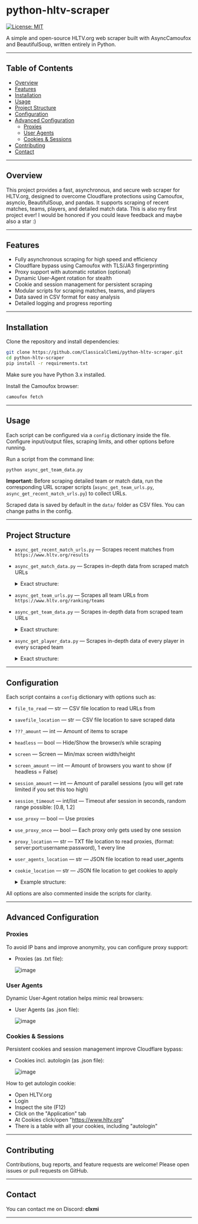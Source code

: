# python-hltv-scraper

[![License: MIT](https://img.shields.io/badge/License-MIT-yellow.svg)](LICENSE)

A simple and open-source HLTV.org web scraper built with AsyncCamoufox and BeautifulSoup, written entirely in Python.

---

## Table of Contents

- [Overview](#overview)  
- [Features](#features)  
- [Installation](#installation)  
- [Usage](#usage)  
- [Project Structure](#project-structure)  
- [Configuration](#configuration)  
- [Advanced Configuration](#advanced-configuration)  
  - [Proxies](#proxies)  
  - [User Agents](#user-agents)  
  - [Cookies & Sessions](#cookies--sessions)  
- [Contributing](#contributing)  
- [Contact](#contact)  

---

## Overview

This project provides a fast, asynchronous, and secure web scraper for HLTV.org, designed to overcome Cloudflare protections using Camoufox, asyncio, BeautifulSoup, and pandas. It supports scraping of recent matches, teams, players, and detailed match data. This is also my first project ever! I would be honored if you could leave feedback and maybe also a star :)

---

## Features

- Fully asynchronous scraping for high speed and efficiency  
- Cloudflare bypass using Camoufox with TLS/JA3 fingerprinting  
- Proxy support with automatic rotation (optional)  
- Dynamic User-Agent rotation for stealth  
- Cookie and session management for persistent scraping  
- Modular scripts for scraping matches, teams, and players  
- Data saved in CSV format for easy analysis  
- Detailed logging and progress reporting  

---

## Installation

Clone the repository and install dependencies:

```bash
git clone https://github.com/ClassicalClemi/python-hltv-scraper.git
cd python-hltv-scraper
pip install -r requirements.txt
```

Make sure you have Python 3.x installed.

Install the Camoufox browser:

```bash
camoufox fetch
```

---

## Usage

Each script can be configured via a `config` dictionary inside the file. Configure input/output files, scraping limits, and other options before running.

Run a script from the command line:

```bash
python async_get_team_data.py
```

**Important:** Before scraping detailed team or match data, run the corresponding URL scraper scripts (`async_get_team_urls.py`, `async_get_recent_match_urls.py`) to collect URLs.

Scraped data is saved by default in the `data/` folder as CSV files. You can change paths in the config.

---

## Project Structure

- `async_get_recent_match_urls.py` — Scrapes recent matches from `https://www.hltv.org/results`
- `async_get_match_data.py` — Scrapes in-depth data from scraped match URLs
    <details> 
      <summary>Exact structure:</summary>
      
      match_info = {
                        "team_1": team_1,
                        "team_2": team_2,
                        "score_team_1": score_team_1,
                        "score_team_2": score_team_2,
                        "winner": winner,
                        "date": date,
                        "hour": hour,
                        "event": event,
                        "mode": mode,
                        "maps": maps,
                    }
      "maps": [
                    {"map": "Dust2", "picked_by": "team_1", "winner": "team_1", "score": "16-14"},
                    {"map": "Mirage", "picked_by": "team_2", "winner": "team_2", "score": "16-12"},
                    {"map": "Inferno", "picked_by": "random", "winner": "team_1", "score": "16-10"}
                ]
    </details>
- `async_get_team_urls.py` — Scrapes all team URLs from `https://www.hltv.org/ranking/teams`
- `async_get_team_data.py` — Scrapes in-depth data from scraped team URLs
      <details> 
      <summary>Exact structure:</summary>

      team_info = {
                    # "team_url": url,
                    "team_name": team_name,
                    "team_region": team_region,
                    "world_ranking": world_ranking,
                    "valve_ranking": valve_ranking,
                    "avg_player_age": average_age,
                    "current_winstreak": current_winstreak,
                    "winrate": winrate,
                    "map_winrates": map_winrates,
                    "coach_url": coach_url,
                    "player_urls": player_urls,
                }
      map_winrates = {  # only 6 best maps get scraped
                    "Ancient": get_map_winrate(soup, "Ancient"),
                    "Anubis": get_map_winrate(soup, "Anubis"),
                    "Dust2": get_map_winrate(soup, "Dust2"),
                    "Inferno": get_map_winrate(soup, "Inferno"),
                    "Mirage": get_map_winrate(soup, "Mirage"),
                    "Nuke": get_map_winrate(soup, "Nuke"),
                    "Overpass": get_map_winrate(soup, "Overpass"),
                    "Train": get_map_winrate(soup, "Train"),
                    "Vertigo": get_map_winrate(soup, "Vertigo"),
                }
    </details>
- `async_get_player_data.py` — Scrapes in-depth data of every player in every scraped team
      <details> 
      <summary>Exact structure:</summary>

      player_info = {
                    "name": name,
                    "country": country,
                    "team": team,
                    "age": age,
                    "overall": overall,
                    "opening": opening,
                    "round": rounds,
                    "weapon": weapon_kills,
                    "ct-side": {
                        "firepower": ct_firepower,
                        "entrying": ct_entrying,
                        "trading": ct_trading,
                        "opening": ct_opening,
                        "clutching": ct_clutching,
                        "sniping": ct_sniping,
                        "utility": ct_utility,
                    },
                    "t-side": {
                        "firepower": t_firepower,
                        "entrying": t_entrying,
                        "trading": t_trading,
                        "opening": t_opening,
                        "clutching": t_clutching,
                        "sniping": t_sniping,
                        "utility": t_utility,
                    },
                }
    </details>

---

## Configuration

Each script contains a `config` dictionary with options such as:

- `file_to_read` — str — CSV file location to read URLs from
- `savefile_location` — str — CSV file location to save scraped data
- `???_amount` — int — Amount of items to scrape
- `headless` — bool — Hide/Show the browser/s while scraping
- `screen` — Screen — Min/max screen width/height
- `screen_amount` — int — Amount of browsers you want to show (if headless = False)
- `session_amount` — int — Amount of parallel sessions (you will get rate limited if you set this too high)
- `session_timeout` — int/list — Timeout afer session in seconds, random range possible: [0.8, 1.2]
- `use_proxy` — bool — Use proxies
- `use_proxy_once` — bool — Each proxy only gets used by one session
- `proxy_location` — str — TXT file location to read proxies, (format: server:port:username:password), 1 every line
- `user_agents_location` — str — JSON file location to read user_agents
- `cookie_location` — str — JSON file location to get cookies to apply

  <details> 
      <summary>Example structure:</summary>
      
      config = {
            "file_to_read": "rework/data/team_urls.csv",
            "savefile_location": "rework/data/team_data.csv",
            "team_amount": 100,  # -1 = all
            "headless": True,
            "screen": Screen(max_width=1920, max_height=1080),
            "screen_amount": 1,
            "session_amount": 5,
            "session_timeout": 1,
            "use_proxy": True,
            "use_proxy_once": True,
            "proxy_location": "rework/data/proxies.txt",
            "user_agents_location": "rework/data/user_agents.json",
            "cookie_location": "rework/data/autologin_cookie.json",
        }
    </details>

All options are also commented inside the scripts for clarity.

---

## Advanced Configuration

### Proxies

To avoid IP bans and improve anonymity, you can configure proxy support:

- Proxies (as .txt file):
  
  ![image](https://github.com/user-attachments/assets/ca43d659-4272-4300-965b-2dbc26c7d0fe)

### User Agents

Dynamic User-Agent rotation helps mimic real browsers:

- User Agents (as .json file):
  
  ![image](https://github.com/user-attachments/assets/e7b86a97-5821-46dc-aa8f-568b3302e406)

### Cookies & Sessions

Persistent cookies and session management improve Cloudflare bypass:

- Cookies incl. autologin (as .json file):
  
  ![image](https://github.com/user-attachments/assets/953a6a4d-9bb6-46ec-b3e5-5243ddb93423)

How to get autologin cookie:
- Open HLTV.org
- Login
- Inspect the site (F12)
- Click on the "Application" tab
- At Cookies click/open "https://www.hltv.org"
- There is a table with all your cookies, including "autologin"

---

## Contributing

Contributions, bug reports, and feature requests are welcome! Please open issues or pull requests on GitHub.

---

## Contact

You can contact me on Discord: **clxmi**

---

